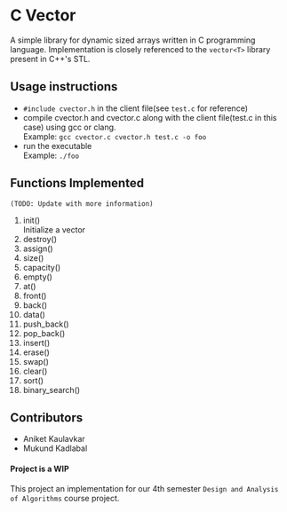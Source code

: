 # C Vector
A simple library for dynamic sized arrays written in C programming language. Implementation is closely referenced to the `vector<T>` library present in C++'s STL.

## Usage instructions
- `#include cvector.h` in the client file(see `test.c` for reference) 
- compile cvector.h and cvector.c along with the client file(test.c in this case) using gcc or clang.  
Example: ``` gcc cvector.c cvector.h test.c -o foo ```
- run the executable  
Example: `./foo`

## Functions Implemented 
    (TODO: Update with more information)
1. init()  
    Initialize a vector
2. destroy()
3. assign()
4. size()
5. capacity()
6. empty()
7. at()
8. front()
9. back()
10. data()
11. push_back()
12. pop_back()
13. insert()
14. erase()
15. swap()
16. clear()
17. sort()
18. binary_search()

## Contributors
- Aniket Kaulavkar 
- Mukund Kadlabal


#### Project is a WIP 
This project an implementation for our 4th semester `Design and Analysis of Algorithms` course project.
